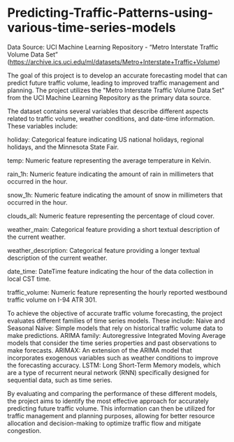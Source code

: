 # Predicting-Traffic-Patterns-using-various-time-series-models

Data Source:
UCI Machine Learning Repository - “Metro Interstate Traffic Volume Data Set”
(https://archive.ics.uci.edu/ml/datasets/Metro+Interstate+Traffic+Volume)

The goal of this project is to develop an accurate forecasting model that can predict future traffic volume, leading to improved traffic management and planning. The project utilizes the "Metro Interstate Traffic Volume Data Set" from the UCI Machine Learning Repository as the primary data source.

The dataset contains several variables that describe different aspects related to traffic volume, weather conditions, and date-time information. These variables include:

holiday: Categorical feature indicating US national holidays, regional holidays, and the Minnesota State Fair.

temp: Numeric feature representing the average temperature in Kelvin.

rain_1h: Numeric feature indicating the amount of rain in millimeters that occurred in the hour.

snow_1h: Numeric feature indicating the amount of snow in millimeters that occurred in the hour.

clouds_all: Numeric feature representing the percentage of cloud cover.

weather_main: Categorical feature providing a short textual description of the current weather.

weather_description: Categorical feature providing a longer textual description of the current weather.

date_time: DateTime feature indicating the hour of the data collection in local CST time.

traffic_volume: Numeric feature representing the hourly reported westbound traffic volume on I-94 ATR 301.

To achieve the objective of accurate traffic volume forecasting, the project evaluates different families of time series models. These include:
Naive and Seasonal Naive: Simple models that rely on historical traffic volume data to make predictions.
ARIMA family: Autoregressive Integrated Moving Average models that consider the time series properties and past observations to make forecasts.
ARIMAX: An extension of the ARIMA model that incorporates exogenous variables such as weather conditions to improve the forecasting accuracy.
LSTM: Long Short-Term Memory models, which are a type of recurrent neural network (RNN) specifically designed for sequential data, such as time series.

By evaluating and comparing the performance of these different models, the project aims to identify the most effective approach for accurately predicting future traffic volume. This information can then be utilized for traffic management and planning purposes, allowing for better resource allocation and decision-making to optimize traffic flow and mitigate congestion.
